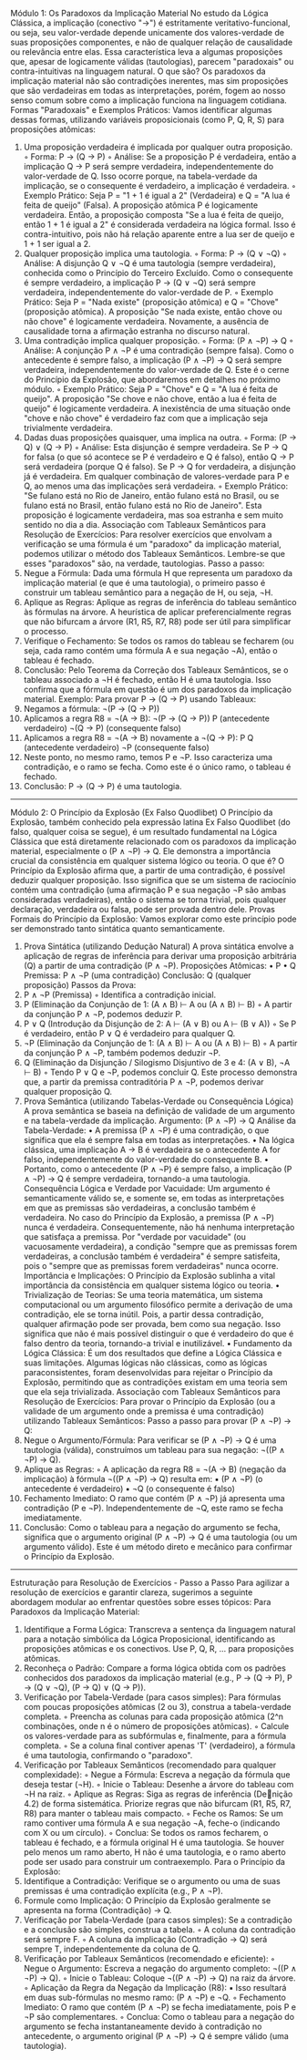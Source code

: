 Módulo 1: Os Paradoxos da Implicação Material
No estudo da Lógica Clássica, a implicação (conectivo "→") é estritamente veritativo-funcional, ou seja, seu valor-verdade depende unicamente dos valores-verdade de suas proposições componentes, e não de qualquer relação de causalidade ou relevância entre elas. Essa característica leva a algumas proposições que, apesar de logicamente válidas (tautologias), parecem "paradoxais" ou contra-intuitivas na linguagem natural.
O que são?
Os paradoxos da implicação material não são contradições inerentes, mas sim proposições que são verdadeiras em todas as interpretações, porém, fogem ao nosso senso comum sobre como a implicação funciona na linguagem cotidiana.
Formas "Paradoxais" e Exemplos Práticos:
Vamos identificar algumas dessas formas, utilizando variáveis proposicionais (como P, Q, R, S) para proposições atômicas:
1. Uma proposição verdadeira é implicada por qualquer outra proposição.
    ◦ Forma: P → (Q → P)
    ◦ Análise: Se a proposição P é verdadeira, então a implicação Q → P será sempre verdadeira, independentemente do valor-verdade de Q. Isso ocorre porque, na tabela-verdade da implicação, se o consequente é verdadeiro, a implicação é verdadeira.
    ◦ Exemplo Prático: Seja P = "1 + 1 é igual a 2" (Verdadeira) e Q = "A lua é feita de queijo" (Falsa). A proposição atômica P é logicamente verdadeira. Então, a proposição composta "Se a lua é feita de queijo, então 1 + 1 é igual a 2" é considerada verdadeira na lógica formal. Isso é contra-intuitivo, pois não há relação aparente entre a lua ser de queijo e 1 + 1 ser igual a 2.
2. Qualquer proposição implica uma tautologia.
    ◦ Forma: P → (Q ∨ ¬Q)
    ◦ Análise: A disjunção Q ∨ ¬Q é uma tautologia (sempre verdadeira), conhecida como o Princípio do Terceiro Excluído. Como o consequente é sempre verdadeiro, a implicação P → (Q ∨ ¬Q) será sempre verdadeira, independentemente do valor-verdade de P.
    ◦ Exemplo Prático: Seja P = "Nada existe" (proposição atômica) e Q = "Chove" (proposição atômica). A proposição "Se nada existe, então chove ou não chove" é logicamente verdadeira. Novamente, a ausência de causalidade torna a afirmação estranha no discurso natural.
3. Uma contradição implica qualquer proposição.
    ◦ Forma: (P ∧ ¬P) → Q
    ◦ Análise: A conjunção P ∧ ¬P é uma contradição (sempre falsa). Como o antecedente é sempre falso, a implicação (P ∧ ¬P) → Q será sempre verdadeira, independentemente do valor-verdade de Q. Este é o cerne do Princípio da Explosão, que abordaremos em detalhes no próximo módulo.
    ◦ Exemplo Prático: Seja P = "Chove" e Q = "A lua é feita de queijo". A proposição "Se chove e não chove, então a lua é feita de queijo" é logicamente verdadeira. A inexistência de uma situação onde "chove e não chove" é verdadeiro faz com que a implicação seja trivialmente verdadeira.
4. Dadas duas proposições quaisquer, uma implica na outra.
    ◦ Forma: (P → Q) ∨ (Q → P)
    ◦ Análise: Esta disjunção é sempre verdadeira. Se P → Q for falsa (o que só acontece se P é verdadeiro e Q é falso), então Q → P será verdadeira (porque Q é falso). Se P → Q for verdadeira, a disjunção já é verdadeira. Em qualquer combinação de valores-verdade para P e Q, ao menos uma das implicações será verdadeira.
    ◦ Exemplo Prático: "Se fulano está no Rio de Janeiro, então fulano está no Brasil, ou se fulano está no Brasil, então fulano está no Rio de Janeiro". Esta proposição é logicamente verdadeira, mas soa estranha e sem muito sentido no dia a dia.
Associação com Tableaux Semânticos para Resolução de Exercícios:
Para resolver exercícios que envolvam a verificação se uma fórmula é um "paradoxo" da implicação material, podemos utilizar o método dos Tableaux Semânticos. Lembre-se que esses "paradoxos" são, na verdade, tautologias.
Passo a passo:
1. Negue a Fórmula: Dada uma fórmula H que representa um paradoxo da implicação material (e que é uma tautologia), o primeiro passo é construir um tableau semântico para a negação de H, ou seja, ¬H.
2. Aplique as Regras: Aplique as regras de inferência do tableau semântico às fórmulas na árvore. A heurística de aplicar preferencialmente regras que não bifurcam a árvore (R1, R5, R7, R8) pode ser útil para simplificar o processo.
3. Verifique o Fechamento: Se todos os ramos do tableau se fecharem (ou seja, cada ramo contém uma fórmula A e sua negação ¬A), então o tableau é fechado.
4. Conclusão: Pelo Teorema da Correção dos Tableaux Semânticos, se o tableau associado a ¬H é fechado, então H é uma tautologia. Isso confirma que a fórmula em questão é um dos paradoxos da implicação material.
Exemplo: Para provar P → (Q → P) usando Tableaux:
1. Negamos a fórmula: ¬(P → (Q → P))
2. Aplicamos a regra R8 = ¬(A → B): ¬(P → (Q → P)) P (antecedente verdadeiro) ¬(Q → P) (consequente falso)
3. Aplicamos a regra R8 = ¬(A → B) novamente a ¬(Q → P): P Q (antecedente verdadeiro) ¬P (consequente falso)
4. Neste ponto, no mesmo ramo, temos P e ¬P. Isso caracteriza uma contradição, e o ramo se fecha. Como este é o único ramo, o tableau é fechado.
5. Conclusão: P → (Q → P) é uma tautologia.
--------------------------------------------------------------------------------
Módulo 2: O Princípio da Explosão (Ex Falso Quodlibet)
O Princípio da Explosão, também conhecido pela expressão latina Ex Falso Quodlibet (do falso, qualquer coisa se segue), é um resultado fundamental na Lógica Clássica que está diretamente relacionado com os paradoxos da implicação material, especialmente o (P ∧ ¬P) → Q. Ele demonstra a importância crucial da consistência em qualquer sistema lógico ou teoria.
O que é?
O Princípio da Explosão afirma que, a partir de uma contradição, é possível deduzir qualquer proposição. Isso significa que se um sistema de raciocínio contém uma contradição (uma afirmação P e sua negação ¬P são ambas consideradas verdadeiras), então o sistema se torna trivial, pois qualquer declaração, verdadeira ou falsa, pode ser provada dentro dele.
Provas Formais do Princípio da Explosão:
Vamos explorar como este princípio pode ser demonstrado tanto sintática quanto semanticamente.
1. Prova Sintática (utilizando Dedução Natural)
A prova sintática envolve a aplicação de regras de inferência para derivar uma proposição arbitrária (Q) a partir de uma contradição (P ∧ ¬P).
Proposições Atômicas:
• P
• Q
Premissa: P ∧ ¬P (uma contradição) Conclusão: Q (qualquer proposição)
Passos da Prova:
1. P ∧ ¬P (Premissa)
    ◦ Identifica a contradição inicial.
2. P (Eliminação da Conjunção de 1: (A ∧ B) ⊢ A ou (A ∧ B) ⊢ B)
    ◦ A partir da conjunção P ∧ ¬P, podemos deduzir P.
3. P ∨ Q (Introdução da Disjunção de 2: A ⊢ (A ∨ B) ou A ⊢ (B ∨ A))
    ◦ Se P é verdadeiro, então P ∨ Q é verdadeiro para qualquer Q.
4. ¬P (Eliminação da Conjunção de 1: (A ∧ B) ⊢ A ou (A ∧ B) ⊢ B)
    ◦ A partir da conjunção P ∧ ¬P, também podemos deduzir ¬P.
5. Q (Eliminação da Disjunção / Silogismo Disjuntivo de 3 e 4: (A ∨ B), ¬A ⊢ B)
    ◦ Tendo P ∨ Q e ¬P, podemos concluir Q.
Este processo demonstra que, a partir da premissa contraditória P ∧ ¬P, podemos derivar qualquer proposição Q.
2. Prova Semântica (utilizando Tabelas-Verdade ou Consequência Lógica)
A prova semântica se baseia na definição de validade de um argumento e na tabela-verdade da implicação.
Argumento: (P ∧ ¬P) → Q
Análise da Tabela-Verdade:
• A premissa (P ∧ ¬P) é uma contradição, o que significa que ela é sempre falsa em todas as interpretações.
• Na lógica clássica, uma implicação A → B é verdadeira se o antecedente A for falso, independentemente do valor-verdade do consequente B.
• Portanto, como o antecedente (P ∧ ¬P) é sempre falso, a implicação (P ∧ ¬P) → Q é sempre verdadeira, tornando-a uma tautologia.
Consequência Lógica e Verdade por Vacuidade: Um argumento é semanticamente válido se, e somente se, em todas as interpretações em que as premissas são verdadeiras, a conclusão também é verdadeira. No caso do Princípio da Explosão, a premissa (P ∧ ¬P) nunca é verdadeira. Consequentemente, não há nenhuma interpretação que satisfaça a premissa. Por "verdade por vacuidade" (ou vacuosamente verdadeira), a condição "sempre que as premissas forem verdadeiras, a conclusão também é verdadeira" é sempre satisfeita, pois o "sempre que as premissas forem verdadeiras" nunca ocorre.
Importância e Implicações:
O Princípio da Explosão sublinha a vital importância da consistência em qualquer sistema lógico ou teoria.
• Trivialização de Teorias: Se uma teoria matemática, um sistema computacional ou um argumento filosófico permite a derivação de uma contradição, ele se torna inútil. Pois, a partir dessa contradição, qualquer afirmação pode ser provada, bem como sua negação. Isso significa que não é mais possível distinguir o que é verdadeiro do que é falso dentro da teoria, tornando-a trivial e inutilizável.
• Fundamento da Lógica Clássica: É um dos resultados que define a Lógica Clássica e suas limitações. Algumas lógicas não clássicas, como as lógicas paraconsistentes, foram desenvolvidas para rejeitar o Princípio da Explosão, permitindo que as contradições existam em uma teoria sem que ela seja trivializada.
Associação com Tableaux Semânticos para Resolução de Exercícios:
Para provar o Princípio da Explosão (ou a validade de um argumento onde a premissa é uma contradição) utilizando Tableaux Semânticos:
Passo a passo para provar (P ∧ ¬P) → Q:
1. Negue o Argumento/Fórmula: Para verificar se (P ∧ ¬P) → Q é uma tautologia (válida), construímos um tableau para sua negação: ¬((P ∧ ¬P) → Q).
2. Aplique as Regras:
    ◦ A aplicação da regra R8 = ¬(A → B) (negação da implicação) à fórmula ¬((P ∧ ¬P) → Q) resulta em:
        ▪ (P ∧ ¬P) (o antecedente é verdadeiro)
        ▪ ¬Q (o consequente é falso)
3. Fechamento Imediato: O ramo que contém (P ∧ ¬P) já apresenta uma contradição (P e ¬P). Independentemente de ¬Q, este ramo se fecha imediatamente.
4. Conclusão: Como o tableau para a negação do argumento se fecha, significa que o argumento original (P ∧ ¬P) → Q é uma tautologia (ou um argumento válido). Este é um método direto e mecânico para confirmar o Princípio da Explosão.
--------------------------------------------------------------------------------
Estruturação para Resolução de Exercícios - Passo a Passo
Para agilizar a resolução de exercícios e garantir clareza, sugerimos a seguinte abordagem modular ao enfrentar questões sobre esses tópicos:
Para Paradoxos da Implicação Material:
1. Identifique a Forma Lógica: Transcreva a sentença da linguagem natural para a notação simbólica da Lógica Proposicional, identificando as proposições atômicas e os conectivos. Use P, Q, R, ... para proposições atômicas.
2. Reconheça o Padrão: Compare a forma lógica obtida com os padrões conhecidos dos paradoxos da implicação material (e.g., P → (Q → P), P → (Q ∨ ¬Q), (P → Q) ∨ (Q → P)).
3. Verificação por Tabela-Verdade (para casos simples): Para fórmulas com poucas proposições atômicas (2 ou 3), construa a tabela-verdade completa.
    ◦ Preencha as colunas para cada proposição atômica (2^n combinações, onde n é o número de proposições atômicas).
    ◦ Calcule os valores-verdade para as subfórmulas e, finalmente, para a fórmula completa.
    ◦ Se a coluna final contiver apenas 'T' (verdadeiro), a fórmula é uma tautologia, confirmando o "paradoxo".
4. Verificação por Tableaux Semânticos (recomendado para qualquer complexidade):
    ◦ Negue a Fórmula: Escreva a negação da fórmula que deseja testar (¬H).
    ◦ Inicie o Tableau: Desenhe a árvore do tableau com ¬H na raiz.
    ◦ Aplique as Regras: Siga as regras de inferência (Denição 4.2) de forma sistemática. Priorize regras que não bifurcam (R1, R5, R7, R8) para manter o tableau mais compacto.
    ◦ Feche os Ramos: Se um ramo contiver uma fórmula A e sua negação ¬A, feche-o (indicando com X ou um círculo).
    ◦ Conclua: Se todos os ramos fecharem, o tableau é fechado, e a fórmula original H é uma tautologia. Se houver pelo menos um ramo aberto, H não é uma tautologia, e o ramo aberto pode ser usado para construir um contraexemplo.
Para o Princípio da Explosão:
1. Identifique a Contradição: Verifique se o argumento ou uma de suas premissas é uma contradição explícita (e.g., P ∧ ¬P).
2. Formule como Implicação: O Princípio da Explosão geralmente se apresenta na forma (Contradição) → Q.
3. Verificação por Tabela-Verdade (para casos simples): Se a contradição e a conclusão são simples, construa a tabela.
    ◦ A coluna da contradição será sempre F.
    ◦ A coluna da implicação (Contradição → Q) será sempre T, independentemente da coluna de Q.
4. Verificação por Tableaux Semânticos (recomendado e eficiente):
    ◦ Negue o Argumento: Escreva a negação do argumento completo: ¬((P ∧ ¬P) → Q).
    ◦ Inicie o Tableau: Coloque ¬((P ∧ ¬P) → Q) na raiz da árvore.
    ◦ Aplicação da Regra da Negação da Implicação (R8):
        ▪ Isso resultará em duas sub-fórmulas no mesmo ramo: (P ∧ ¬P) e ¬Q.
    ◦ Fechamento Imediato: O ramo que contém (P ∧ ¬P) se fecha imediatamente, pois P e ¬P são complementares.
    ◦ Conclua: Como o tableau para a negação do argumento se fecha instantaneamente devido à contradição no antecedente, o argumento original (P ∧ ¬P) → Q é sempre válido (uma tautologia).
